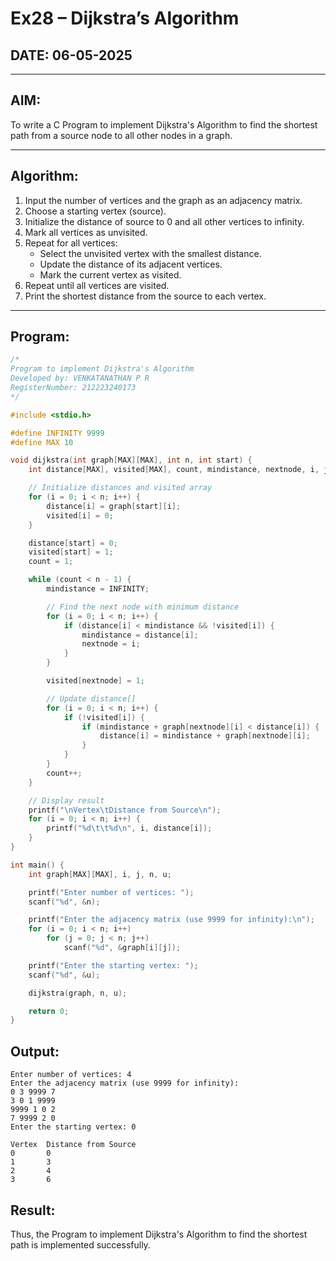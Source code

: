 # Ex28 – Dijkstra’s Algorithm

## DATE: 06-05-2025

---

## AIM:
To write a C Program to implement Dijkstra's Algorithm to find the shortest path from a source node to all other nodes in a graph.

---

## Algorithm:

1. Input the number of vertices and the graph as an adjacency matrix.
2. Choose a starting vertex (source).
3. Initialize the distance of source to 0 and all other vertices to infinity.
4. Mark all vertices as unvisited.
5. Repeat for all vertices:
   - Select the unvisited vertex with the smallest distance.
   - Update the distance of its adjacent vertices.
   - Mark the current vertex as visited.
6. Repeat until all vertices are visited.
7. Print the shortest distance from the source to each vertex.

---

## Program:
```c
/*
Program to implement Dijkstra's Algorithm 
Developed by: VENKATANATHAN P R
RegisterNumber: 212223240173
*/

#include <stdio.h>

#define INFINITY 9999
#define MAX 10

void dijkstra(int graph[MAX][MAX], int n, int start) {
    int distance[MAX], visited[MAX], count, mindistance, nextnode, i, j;

    // Initialize distances and visited array
    for (i = 0; i < n; i++) {
        distance[i] = graph[start][i];
        visited[i] = 0;
    }

    distance[start] = 0;
    visited[start] = 1;
    count = 1;

    while (count < n - 1) {
        mindistance = INFINITY;

        // Find the next node with minimum distance
        for (i = 0; i < n; i++) {
            if (distance[i] < mindistance && !visited[i]) {
                mindistance = distance[i];
                nextnode = i;
            }
        }

        visited[nextnode] = 1;

        // Update distance[]
        for (i = 0; i < n; i++) {
            if (!visited[i]) {
                if (mindistance + graph[nextnode][i] < distance[i]) {
                    distance[i] = mindistance + graph[nextnode][i];
                }
            }
        }
        count++;
    }

    // Display result
    printf("\nVertex\tDistance from Source\n");
    for (i = 0; i < n; i++) {
        printf("%d\t\t%d\n", i, distance[i]);
    }
}

int main() {
    int graph[MAX][MAX], i, j, n, u;

    printf("Enter number of vertices: ");
    scanf("%d", &n);

    printf("Enter the adjacency matrix (use 9999 for infinity):\n");
    for (i = 0; i < n; i++)
        for (j = 0; j < n; j++)
            scanf("%d", &graph[i][j]);

    printf("Enter the starting vertex: ");
    scanf("%d", &u);

    dijkstra(graph, n, u);

    return 0;
}
```
## Output:
```
Enter number of vertices: 4
Enter the adjacency matrix (use 9999 for infinity):
0 3 9999 7
3 0 1 9999
9999 1 0 2
7 9999 2 0
Enter the starting vertex: 0

Vertex  Distance from Source
0       0
1       3
2       4
3       6
```
## Result:
Thus, the Program to implement Dijkstra's Algorithm to find the shortest path is implemented successfully.
